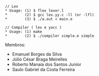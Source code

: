 ```
// Lex
* Usage: (1) $ flex lexer.l
*        (2) $ gcc lex.yy.c -ll (or -lfl)
*        (3) $ ./a.out < main.e

// Compiler ( lex e yacc )
* Usage: (1) make
*        (2) $ ./compiler simple.e simple
```

Membros:
  - Emanuel Borges da Silva
  - Júlio César Braga Meirelles
  - Roberto Manaia dos Santos Junior
  - Saulo Gabriel da Costa Ferreira
